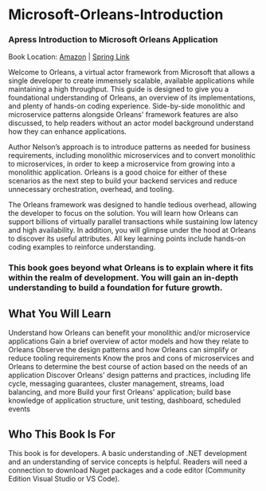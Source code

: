 # Microsoft-Orleans-Introduction
### Apress Introduction to Microsoft Orleans Application

Book Location: [Amazon](https://smile.amazon.com/Introducing-Microsoft-Orleans-Implementing-Cloud-Native/dp/148428013X/?_encoding=UTF8&pd_rd_w=yqf4H&content-id=amzn1.sym.bbb6bbd8-d236-47cb-b42f-734cb0cacc1f&pf_rd_p=bbb6bbd8-d236-47cb-b42f-734cb0cacc1f&pf_rd_r=2RX4T1X4N7KJBF5GRRBP&pd_rd_wg=hqd2O&pd_rd_r=603703a9-b1d2-4518-a028-e92fabfa733e&ref_=pd_gw_ci_mcx_mi) | [Spring Link](https://link.springer.com/book/10.1007/978-1-4842-8014-0?sap-outbound-id=97740A0BE40E549A28B990CB5DF363FAABC7BB12)

Welcome to Orleans, a virtual actor framework from Microsoft that allows a single developer to create immensely scalable, available applications while maintaining a high throughput. This guide is designed to give you a foundational understanding of Orleans, an overview of its implementations, and plenty of hands-on coding experience. Side-by-side monolithic and microservice patterns alongside Orleans' framework features are also discussed, to help readers without an actor model background understand how they can enhance applications.

Author Nelson’s approach is to introduce patterns as needed for business requirements, including monolithic microservices and to convert monolithic to microservices, in order to keep a microservice from growing into a monolithic application. Orleans is a good choice for either of these scenarios as the next step to build your backend services and reduce unnecessary orchestration, overhead, and tooling.

The Orleans framework was designed to handle tedious overhead, allowing the developer to focus on the solution. You will learn how Orleans can support billions of virtually parallel transactions while sustaining low latency and high availability. In addition, you will glimpse under the hood at Orleans to discover its useful attributes. All key learning points include hands-on coding examples to reinforce understanding.

### This book goes beyond what Orleans is to explain where it fits within the realm of development. You will gain an in-depth understanding to build a foundation for future growth.



## What You Will Learn

Understand how Orleans can benefit your monolithic and/or microservice applications
Gain a brief overview of actor models and how they relate to Orleans
Observe the design patterns and how Orleans can simplify or reduce tooling requirements
Know the pros and cons of microservices and Orleans to determine the best course of action based on the needs of an application
Discover Orleans' design patterns and practices, including life cycle, messaging guarantees, cluster management, streams, load balancing, and more
Build your first Orleans' application; build base knowledge of application structure, unit testing, dashboard, scheduled events


## Who This Book Is For

This book is for developers. A basic understanding of .NET development and an understanding of service concepts is helpful. Readers will need a connection to download Nuget packages and a code editor (Community Edition Visual Studio or VS Code).
